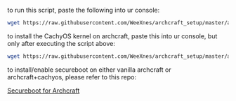 to run this script, paste the following into ur console:
```sh
wget https://raw.githubusercontent.com/WeeXnes/archcraft_setup/master/archcraft_setup.sh && chmod +x archcraft_setup.sh && ./archcraft_setup.sh
```

to install the CachyOS kernel on archcraft, paste this into ur console, but only after executing the script above:
```sh
wget https://raw.githubusercontent.com/WeeXnes/archcraft_setup/master/archcraft_cachyos_setup.sh && chmod +x archcraft_cachyos_setup.sh && ./archcraft_cachyos_setup.sh
```

to install/enable secureboot on either vanilla archcraft or archcraft+cachyos, please refer to this repo:

<a href="https://github.com/WeeXnes/archcraft_secureboot"> Secureboot for Archcraft </a>